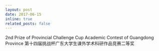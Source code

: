 ```yaml
---
layout: post
date: 2017-06-15
inline: true
related_posts: false
---
```


2nd Prize of Provincial Challenge Cup Academic Contest of Guangdong Province 第十四届挑战杯广东大学生课外学术科研作品竞赛二等奖
